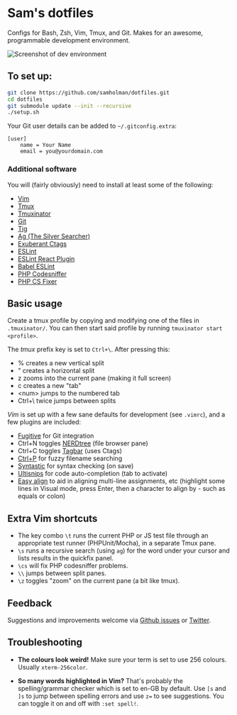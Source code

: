 # Sam's dotfiles
Configs for Bash, Zsh, Vim, Tmux, and Git. Makes for an awesome, programmable development environment.

![Screenshot of dev environment](https://samholman.com/files/tmux-vim.jpg)

## To set up:
```bash
git clone https://github.com/samholman/dotfiles.git
cd dotfiles
git submodule update --init --recursive
./setup.sh
```

Your Git user details can be added to `~/.gitconfig.extra`:
```
[user]
    name = Your Name
    email = you@yourdomain.com
```

### Additional software
You will (fairly obviously) need to install at least some of the following:

* [Vim](http://www.vim.org)
* [Tmux](http://tmux.sourceforge.net)
* [Tmuxinator](https://github.com/tmuxinator/tmuxinator)
* [Git](http://git-scm.com)
* [Tig](https://github.com/jonas/tig)
* [Ag (The Silver Searcher)](https://github.com/ggreer/the_silver_searcher)
* [Exuberant Ctags](http://ctags.sourceforge.net)
* [ESLint](http://eslint.org/docs/user-guide/getting-started)
* [ESLint React Plugin](https://www.npmjs.com/package/eslint-plugin-react)
* [Babel ESLint](https://github.com/babel/babel-eslint)
* [PHP Codesniffer](https://github.com/squizlabs/PHP_CodeSniffer)
* [PHP CS Fixer](https://github.com/FriendsOfPHP/PHP-CS-Fixer)

## Basic usage
Create a tmux profile by copying and modifying one of the files in `.tmuxinator/`.
You can then start said profile by running `tmuxinator start <profile>`.

The *tmux* prefix key is set to `Ctrl+\`. After pressing this:

* % creates a new vertical split
* " creates a horizontal split
* z zooms into the current pane (making it full screen)
* c creates a new "tab"
* \<num\> jumps to the numbered tab
* Ctrl+\ twice jumps between splits

*Vim* is set up with a few sane defaults for development (see `.vimrc`), and a few plugins are included:

* [Fugitive](https://github.com/tpope/vim-fugitive) for Git integration
* Ctrl+N toggles [NERDtree](https://github.com/scrooloose/nerdtree) (file browser pane)
* Ctrl+C toggles [Tagbar](https://github.com/majutsushi/tagbar) (uses Ctags)
* [Ctrl+P](https://github.com/kien/ctrlp.vim) for fuzzy filename searching
* [Syntastic](https://github.com/scrooloose/syntastic) for syntax checking (on save)
* [Ultisnips](https://github.com/SirVer/ultisnips) for code auto-completion (tab to activate)
* [Easy align](https://github.com/junegunn/vim-easy-align) to aid in aligning multi-line assignments, etc (highlight some lines in Visual mode, press Enter, then a character to align by - such as equals or colon)

## Extra Vim shortcuts

* The key combo `\t` runs the current PHP or JS test file through an appropriate test runner (PHPUnit/Mocha), in a separate Tmux pane.
* `\s` runs a recursive search (using `ag`) for the word under your cursor and lists results in the quickfix panel.
* `\cs` will fix PHP codesniffer problems.
* `\\` jumps between split panes.
* `\z` toggles "zoom" on the current pane (a bit like tmux).

## Feedback

Suggestions and improvements welcome via [Github issues](https://github.com/samholman/dotfiles/issues) or [Twitter](https://twitter.com/samh).

## Troubleshooting

* **The colours look weird!**
  Make sure your term is set to use 256 colours. Usually `xterm-256color`.

* **So many words highlighted in Vim?**
  That's probably the spelling/grammar checker which is set to en-GB by default. Use `[s` and `]s` to jump between spelling errors and use `z=` to see suggestions.
  You can toggle it on and off with `:set spell!`.
